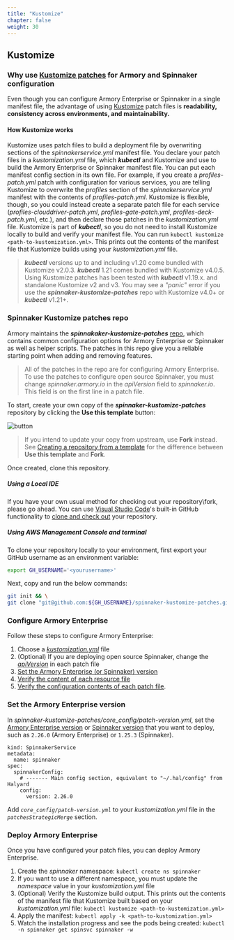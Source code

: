 ```yaml
---
title: "Kustomize"
chapter: false
weight: 30
---
```

## Kustomize
 
### Why use [Kustomize patches](https://docs.armory.io/docs/installation/armory-operator/op-config-kustomize/) for Armory and Spinnaker configuration

Even though you can configure Armory Enterprise or Spinnaker in a single manifest file, the advantage of using [Kustomize](https://kustomize.io/) patch files is **readability, consistency across environments, and maintainability.**


#### How Kustomize works
Kustomize uses patch files to build a deployment file by overwriting sections of the *spinnakerservice.yml* manifest file. You declare your patch files in a *kustomization.yml* file, which ***kubectl*** and Kustomize and use to build the Armory Enterprise or Spinnaker manifest file.
You can put each manifest config section in its own file. For example, if you create a *profiles-patch.yml* patch with configuration for various services, you are telling Kustomize to overwrite the *profiles* section of the *spinnakerservice.yml* manifest with the contents of *profiles-patch.yml*. Kustomize is flexible, though, so you could instead create a separate patch file for each service (*profiles-clouddriver-patch.yml*, *profiles-gate-patch.yml*, *profiles-deck-patch.yml*, etc.), and then declare those patches in the *kustomization.yml* file.
Kustomize is part of ***kubectl***, so you do not need to install Kustomize locally to build and verify your manifest file. You can run `kubectl kustomize <path-to-kustomization.yml>`. This prints out the contents of the manifest file that Kustomize builds using your *kustomization.yml* file.


> ***kubectl*** versions up to and including v1.20 come bundled with Kustomize v2.0.3. ***kubectl*** 1.21 comes bundled with Kustomize v4.0.5. Using Kustomize patches has been tested with ***kubectl*** v1.19.x. and standalone Kustomize v2 and v3. You may see a *"panic"* error if you use the ***spinnaker-kustomize-patches*** repo with Kustomize v4.0+ or ***kubectl*** v1.21+.


### Spinnaker Kustomize patches repo

Armory maintains the ***spinnakaker-kustomize-patches*** [repo](https://github.com/armory/spinnaker-kustomize-patches), which contains common configuration options for Armory Enterprise or Spinnaker as well as helper scripts. The patches in this repo give you a reliable starting point when adding and removing features.

> All of the patches in the repo are for configuring Armory Enterprise. To use the patches to configure open source Spinnaker, you must change *spinnaker.armory.io* in the *apiVersion* field to *spinnaker.io*. This field is on the first line in a patch file.

To start, create your own copy of the ***spinnaker-kustomize-patches*** repository by clicking the **Use this template** button:

![button](https://d33wubrfki0l68.cloudfront.net/5ec6086e2acf30a9f12111a354c89fc7dfc25afc/2fabf/images/kustomize-patches-repo-clone.png)

> If you intend to update your copy from upstream, use **Fork** instead. See [Creating a repository from a template](https://docs.github.com/en/github/creating-cloning-and-archiving-repositories/creating-a-repository-from-a-template) for the difference between **Use this template** and **Fork**.

Once created, clone this repository.

##### Using a Local IDE

If you have your own usual method for checking out your repository\fork, please go ahead. You can use [Visual Studio Code](https://code.visualstudio.com/)'s built-in GitHub functionality to [clone and check out](https://code.visualstudio.com/docs/editor/github#_setting-up-a-repository) your repository.

##### Using AWS Management Console and terminal

To clone your repository locally to your environment, first export your GitHub username as an environment variable:
```sh
export GH_USERNAME='<yourusername>'
```

Next, copy and run the below commands:
```sh
git init && \
git clone "git@github.com:${GH_USERNAME}/spinnaker-kustomize-patches.git"
```



### Configure Armory Enterprise

Follow these steps to configure Armory Enterprise:

1. Choose a [*kustomization.yml*](https://docs.armory.io/docs/installation/armory-operator/op-config-kustomize/#choose-a-kustomization-file) file
2. (Optional) If you are deploying open source Spinnaker, change the [*apiVersion*](https://docs.armory.io/docs/installation/armory-operator/op-config-kustomize/#change-the-apiversion) in each patch file
3. [Set the Armory Enterprise (or Spinnaker) version](https://docs.armory.io/docs/installation/armory-operator/op-config-kustomize/#set-the-spinnaker-version)
4. [Verify the content of each resource file](https://docs.armory.io/docs/installation/armory-operator/op-config-kustomize/#verify-resources)
5. [Verify the configuration contents of each patch file](https://docs.armory.io/docs/installation/armory-operator/op-config-kustomize/#verify-patches).

### Set the Armory Enterprise version
In *spinnaker-kustomize-patches/core_config/patch-version.yml*, set the [Armory Enterprise version](https://docs.armory.io/docs/release-notes/rn-armory-spinnaker/) or [Spinnaker version](https://spinnaker.io/community/releases/versions/) that you want to deploy, such as `2.26.0` (Armory Enterprise) or `1.25.3` (Spinnaker).

    kind: SpinnakerService
    metadata:
      name: spinnaker
    spec:
      spinnakerConfig:
        # ------- Main config section, equivalent to "~/.hal/config" from Halyard
        config:
          version: 2.26.0

Add *`core_config/patch-version.yml`* to your *kustomization.yml* file in the *`patchesStrategicMerge`* section.

### Deploy Armory Enterprise

Once you have configured your patch files, you can deploy Armory Enterprise.

1. Create the *spinnaker* namespace:
    `kubectl create ns spinnaker`
2. If you want to use a different namespace, you must update the *namespace* value in your *kustomization.yml* file
3. (Optional) Verify the Kustomize build output. This prints out the contents of the manifest file that Kustomize built based on your *kustomization.yml* file:
    `kubectl kustomize <path-to-kustomization.yml>`
4. Apply the manifest:
    `kubectl apply -k <path-to-kustomization.yml>`
5. Watch the installation progress and see the pods being created:
    `kubectl -n spinnaker get spinsvc spinnaker -w`